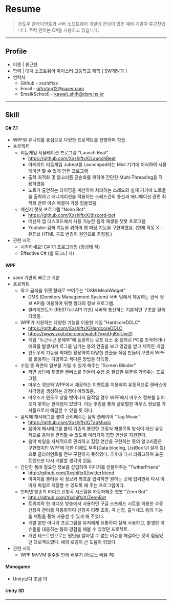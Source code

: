 # Resume

> 윈도우 클라이언트와 서버 소프트웨어 개발에 관심이 많은 예비 개발자 류근찬입니다. 주력 언어는 C#을 사용하고 있습니다.
---
## Profile
- 이름  | 류근찬
- 학력  | 대덕 소프트웨어 마이스터 고등학교 재학 ( SW개발과 )
- 연락처
  - Github - xxshiftxx
  - Email - qjfrntop12@naver.com
  - Email(School) - kawaii_shift@dsm.hs.kr
---
## Skill
#### C# 7.1
- WPF와 유니티를 중심으로 다양한 프로젝트를 진행하며 학습
- 프로젝트
  - 리듬게임 시뮬레이션 프로그램 "Launch Beat"
    - https://github.com/XxshiftxX/LaunchBeat
    - 아케이드 리듬게임 Jubeat를 Launchpad라는 Midi 기기에 이식하여 시뮬레이션 할 수 있게 만든 프로그램
    - 출력 최적화 및 알고리즘 단순화를 위하여 간단한 Multi-Threading을 적용하였음
    - 노트가 출연하는 타이밍을 계산하여 처리하는 스레드와 실제 기기에 노트들을 출력하고 애니메이션을 적용하는 스레드간의 통신과 애니메이션 관련 최적화 관련 이슈 해결이 가장 힘들었음.
  - 메신저 챗봇 프로그램 "Nono Bot"
    - https://github.com/XxshiftxX/discord-bot
    - 메신저 앱 디스코드에서 사용 가능한 음악 재생용 챗봇 프로그램
    - Youtube 검색 기능을 위하여 웹 파싱 기능을 구현하였음. (현재 작동 X - 유튜브 HTML 구조 변경이 원인으로 추정됨.)
- 관련 서적
  - 시작하세요! C# 7.1 프로그래밍 (정성태 저)
  - Effective C# (빌 와그너 저)
#### WPF
- xaml 기반의 빠르고 쉬운 
- 프로젝트
  - 학교 급식을 위젯 형태로 보여주는 "DSM MealWidget"
    - DMS (Domitory Management System) 서버 팀에서 제공하는 급식 정보 API를 이용하여 위젯 형태의 정보 프로그램.
    - 클라이언트가 (RESTfull API 기반) 서버와 통신하는 기본적인 구조를 알게 되었음.
  - WPF가 지원하는 다양한 기능을 이용한 게임 "HardcoreDDLC"
    - https://github.com/XxshiftxX/HardcoreDDLC
    - https://www.youtube.com/watch?v=qUgKolUwi2I
    - 게임 "두근두근 문예부"에 등장하는 공포 요소 중 임의로 PC를 조작하거나 예외를 발생시켜 로그를 남기는 등의 연출을 보고 영감을 받고 제작한 게임.
    - 윈도우의 기능을 최대한 활용하여 다양한 연출을 직접 만들어 보면서 WPF를 활용하는 다양하고 색다른 방법을 터득함.
  - 수업 중 화면의 일부를 가릴 수 있게 해주는 "Screen Blinder"
    - 화면 상단에 투명한 캔버스를 만들어 수업 중 필요한 부분을 가려주는 프로그램.
    - 마우스 정보와 WPF에서 제공하는 이벤트를 이용하여 유동적으로 캔버스에 사각형을 생성하는 과정이 어려웠음.
    - 마우스가 윈도우 창을 벗어나서 움직일 경우 WPF에서 마우스 정보를 읽어오지 못하는 한계점이 있었다. 이는 후킹을 통해 글로벌한 마우스 정보를 가져옮으로서 해결할 수 있을 듯 하다.
  - 음악에 해시태그를 붙여 관리해주는 음악 플레이어 "Tag Music"
    - https://github.com/XxshiftxX/TagMusic
    - 음악에 해시태그를 붙여 기존의 불편한 고정식 재생목록 방식이 대신 유동적으로 음악을 관리할 수 있도록 여러가지 집합 연산을 지원한다.
    - 음악 파일을 자체적으로 관리하고 집합 연산을 구현하는 등의 알고리즘은 구현했지만 WPF에 대한 이해도 부족(Data binding, ListBox UI 설계 등)으로 클라이언트를 전부 구현하지 못하였다. 추후에 다시 리워크하여 프론트엔드만 다시 개발할 생각이 있음.
  - 간단한 폼에 필요한 정보를 삽입하여 이미지를 만들어주는 "TwitterFriend"
    - http://github.com/XxshiftxX/twitterfriend
    - 이미지를 불러온 뒤 정보와 좌표를 입력하면 원하는 곳에 입력한뒤 다시 이미지 파일로 저장할 수 있도록 해 주는 프로그램이다.
  - 인터넷 방송의 라디오 신청곡 시스템을 자동화해준 챗봇 "Zenn Bot"
    - http://github.com/XxshiftxX/ZennBot
    - 트위치의 한 라디오 방송에서 사용하던 구글 스프레드 시트를 이용한 수동 신청곡 관리를 자동화하여 신청곡 티켓 조회, 곡 신청, 출석체크 등의 기능을 채팅을 통해 사용할 수 있게 해 주었다.
    - 개발 뿐만 아니라 프로그램을 유저에게 유통하여 실제 사용하고, 발생한 이슈들을 대응하는 등의 경험을 해볼 수 있었던 프로젝트.
    - 개인 테스트만으로는 원인을 알아낼 수 없는 이슈를 해결하는 것이 힘들었던 프로젝트였다. 예외 로깅이 큰 도움이 되었다.
- 관련 서적
  - WPF MVVM 일주일 만에 배우기 (아르노 베유 저) 
#### Monogame
- Unity보다 조금 더 
#### Unity 3D
---
